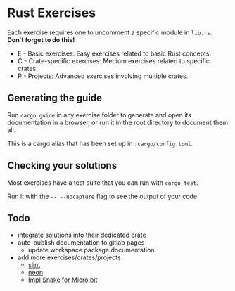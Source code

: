 # Rust Exercises

Each exercise requires one to uncomment a specific module in `lib.rs`. **Don't forget to do this!**

- E - Basic exercises: Easy exercises related to basic Rust concepts.
- C - Crate-specific exercises: Medium exercises related to specific crates.
- P - Projects: Advanced exercises involving multiple crates.

## Generating the guide

Run `cargo guide` in any exercise folder to generate and open its documentation in a browser, or run it in the root directory to document them all.

This is a cargo alias that has been set up in `.cargo/config.toml`.

## Checking your solutions

Most exercises have a test suite that you can run with `cargo test`.

Run it with the `-- --nocapture` flag to see the output of your code.

## Todo

- integrate solutions into their dedicated crate
- auto-publish documentation to gitlab pages
   - update workspace.package.documentation
- add more exercises/crates/projects
   - [slint](docs.rs/slint)
   - [neon](docs.rs/neon)
   - [Impl Snake for Micro:bit](https://gitlab.com/cyril-marpaud/impl_snake_for_microbit)

